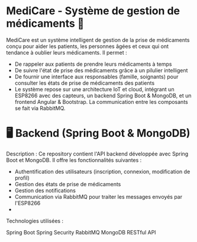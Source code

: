 **MediCare - Système de gestion de médicaments 💊**
===
MediCare est un système intelligent de gestion de la prise de médicaments conçu pour aider les patients, les personnes âgées et ceux qui ont tendance à oublier leurs médicaments. Il permet :

- De rappeler aux patients de prendre leurs médicaments à temps
- De suivre l'état de prise des médicaments grâce à un pilulier intelligent
- De fournir une interface aux responsables (famille, soignants) pour consulter les états de prise de médicaments des patients
- Le système repose sur une architecture IoT et cloud, intégrant un ESP8266 avec des capteurs, un backend Spring Boot & MongoDB, et un frontend Angular & Bootstrap. La communication entre les composants se fait via RabbitMQ.

**🖥️ Backend (Spring Boot & MongoDB)**
===
Description :
Ce repository contient l'API backend développée avec Spring Boot et MongoDB. Il offre les fonctionnalités suivantes :

- Authentification des utilisateurs (inscription, connexion, modification de profil)
- Gestion des états de prise de médicaments
- Gestion des notifications
- Communication via RabbitMQ pour traiter les messages envoyés par l'ESP8266
- 
Technologies utilisées :

Spring Boot
Spring Security
RabbitMQ
MongoDB
RESTful API
